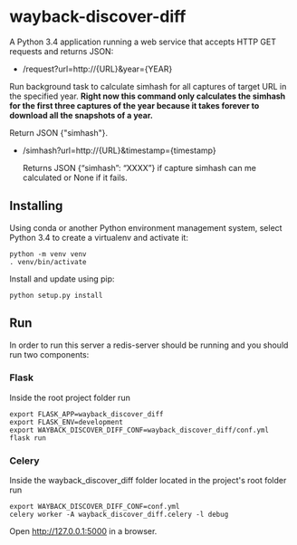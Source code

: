# wayback-discover-diff

A Python 3.4 application running a web service that accepts HTTP GET requests and returns JSON:

- /request?url=http://{URL}&year={YEAR}

Run background task to calculate simhash for all captures of target URL in the specified year. **Right now this command only calculates the simhash for the first three captures of the year because it takes forever to download all the snapshots of a year.** 

  Return JSON {"simhash"}.

- /simhash?url=http://{URL}&timestamp={timestamp}
  
  Returns JSON {“simhash”: “XXXX”} if capture simhash can me calculated or None if it fails.
  
## Installing

Using conda or another Python environment management system, select Python 3.4 to create a virtualenv and activate it:
```Shell
python -m venv venv
. venv/bin/activate
```

Install and update using pip:
```Shell
python setup.py install
```

## Run
In order to run this server a redis-server should be running and you should run two components:

### Flask
Inside the root project folder run

```
export FLASK_APP=wayback_discover_diff
export FLASK_ENV=development
export WAYBACK_DISCOVER_DIFF_CONF=wayback_discover_diff/conf.yml
flask run
```

### Celery
Inside the wayback_discover_diff folder located in the project's root folder run 

```
export WAYBACK_DISCOVER_DIFF_CONF=conf.yml
celery worker -A wayback_discover_diff.celery -l debug
```

Open http://127.0.0.1:5000 in a browser.
